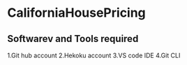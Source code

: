 # CaliforniaHousePricing

## Softwarev and Tools required

1.Git hub account
2.Hekoku account
3.VS code IDE
4.Git CLI